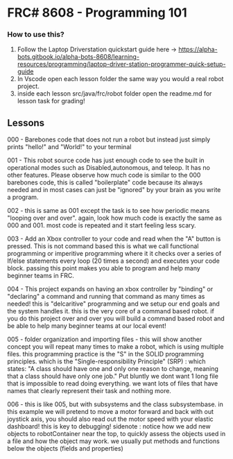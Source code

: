 # FRC# 8608 - Programming 101

### How to use this? 
 
 1. Follow the Laptop Driverstation quickstart guide here -> https://alpha-bots.gitbook.io/alpha-bots-8608/learning-resources/programming/laptop-driver-station-programmer-quick-setup-guide
 2. In Vscode open each lesson folder the same way you would a real robot project. 
 3. inside each lesson src/java/frc/robot folder open the readme.md for lesson task for grading!

 ## Lessons
 000 - Barebones code that does not run a robot but instead just simply prints "hello!" and "World!" to your terminal

 001 - This robot source code has just enough code to see the built in operational modes such as Disabled,autonomous, and teleop. It has no other features. Please observe how much code is similar to the 000 barebones code, this is called "boilerplate" code because its always needed and in most cases can just be "ignored" by your brain as you write a program. 

 002 - this is same as 001 except the task is to see how periodic means "looping over and over". again, look how much code is exactly the same as 000 and 001. most code is repeated and it start feeling less scary. 

 003 - Add an Xbox controller to your code and read when the "A" button is pressed. This is not command based this is what we call functional programming or imperitive programming where it it checks over a series of If/else statements every loop (20 times a second) and executes  your code block. passing this point makes you able to program and help many beginner teams in FRC.

 004 - This project expands on having an xbox controller by "binding" or "declaring" a command and running that command as many times as needed! this is "delcaritive" programming and we setup our end goals and the system handles it. this is the very core of a command based robot. if you do this project over and over you will build a command based robot and be able to help many beginner teams at our local event! 

 005 - folder organization and importing files - this will show another concept you will repeat many times to make a robot, which is using multiple files. this programming practice is the "S" in the SOLID programming principles. which is the "Single-responsibility Principle" (SRP) : which states: "A class should have one and only one reason to change, meaning that a class should have only one job." Put bluntly we dont want 1 long file that is impossible to read doing everything. we want lots of files that have names that clearly represent their task and nothing more. 

 006 - this is like 005, but with subsystems and the class subsystembase. in this example we will pretend to move a motor forward and back with out joystick axis, you should also read out the motor speed with your elastic dashboard! this is key to debugging! sidenote : notice how we add new objects to robotContainer near the top, to quickly assess the objects used in a file and how the object may work. we usually put methods and functions below the objects (fields and properties) 

